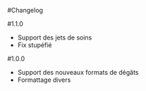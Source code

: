 #Changelog

#1.1.0
- Support des jets de soins
- Fix stupéfié

#1.0.0
- Support des nouveaux formats de dégâts
- Formattage divers